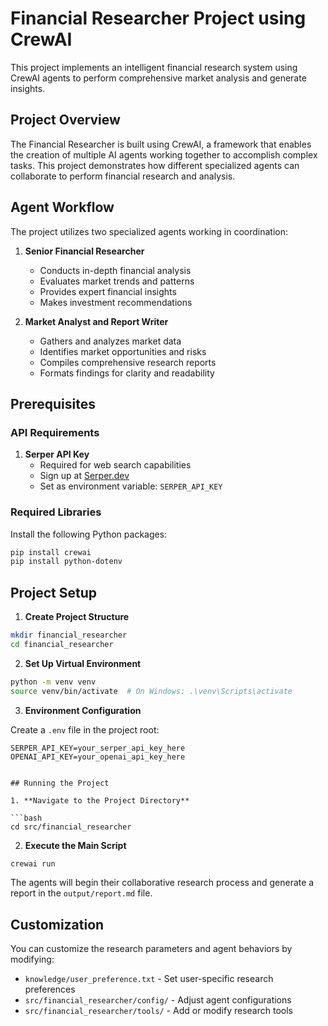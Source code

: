 # Financial Researcher Project using CrewAI

This project implements an intelligent financial research system using CrewAI agents to perform comprehensive market analysis and generate insights.

## Project Overview

The Financial Researcher is built using CrewAI, a framework that enables the creation of multiple AI agents working together to accomplish complex tasks. This project demonstrates how different specialized agents can collaborate to perform financial research and analysis.

## Agent Workflow

The project utilizes two specialized agents working in coordination:

1. **Senior Financial Researcher**
   - Conducts in-depth financial analysis
   - Evaluates market trends and patterns
   - Provides expert financial insights
   - Makes investment recommendations

2. **Market Analyst and Report Writer**
   - Gathers and analyzes market data
   - Identifies market opportunities and risks
   - Compiles comprehensive research reports
   - Formats findings for clarity and readability

## Prerequisites

### API Requirements

1. **Serper API Key**
   - Required for web search capabilities
   - Sign up at [Serper.dev](https://serper.dev)
   - Set as environment variable: `SERPER_API_KEY`

### Required Libraries

Install the following Python packages:

```bash
pip install crewai
pip install python-dotenv
```

## Project Setup

1. **Create Project Structure**

```bash
mkdir financial_researcher
cd financial_researcher
```

2. **Set Up Virtual Environment**

```bash
python -m venv venv
source venv/bin/activate  # On Windows: .\venv\Scripts\activate
```

3. **Environment Configuration**

Create a `.env` file in the project root:

```plaintext
SERPER_API_KEY=your_serper_api_key_here
OPENAI_API_KEY=your_openai_api_key_here
```

```

## Running the Project

1. **Navigate to the Project Directory**

```bash
cd src/financial_researcher
```

2. **Execute the Main Script**

```bash
crewai run
```

The agents will begin their collaborative research process and generate a report in the `output/report.md` file.

## Customization

You can customize the research parameters and agent behaviors by modifying:

- `knowledge/user_preference.txt` - Set user-specific research preferences
- `src/financial_researcher/config/` - Adjust agent configurations
- `src/financial_researcher/tools/` - Add or modify research tools
